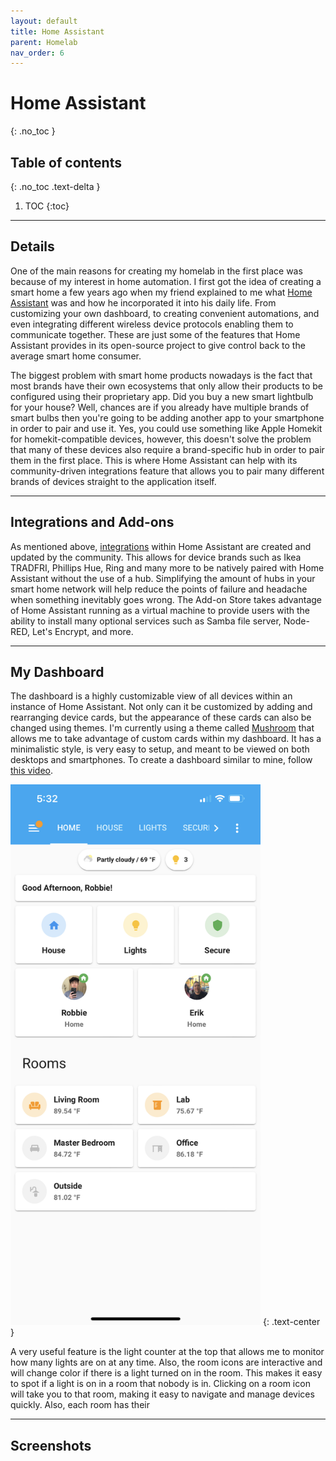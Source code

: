 ```yaml
---
layout: default
title: Home Assistant
parent: Homelab
nav_order: 6
---
```


# Home Assistant
{: .no_toc }

## Table of contents
{: .no_toc .text-delta }

1. TOC
{:toc}

---

## Details

One of the main reasons for creating my homelab in the first place was because of my interest in home automation. I first got the idea of creating a smart home a few years ago when my friend explained to me what [Home Assistant](https://www.home-assistant.io/) was and how he incorporated it into his daily life. From customizing your own dashboard, to creating convenient automations, and even integrating different wireless device protocols enabling them to communicate together. These are just some of the features that Home Assistant provides in its open-source project to give control back to the average smart home consumer. 

The biggest problem with smart home products nowadays is the fact that most brands have their own ecosystems that only allow their products to be configured using their proprietary app. Did you buy a new smart lightbulb for your house? Well, chances are if you already have multiple brands of smart bulbs then you're going to be adding another app to your smartphone in order to pair and use it. Yes, you could use something like Apple Homekit for homekit-compatible devices, however, this doesn't solve the problem that many of these devices also require a brand-specific hub in order to pair them in the first place. This is where Home Assistant can help with its community-driven integrations feature that allows you to pair many different brands of devices straight to the application itself. 

---

## Integrations and Add-ons

As mentioned above, [integrations](https://www.home-assistant.io/integrations/) within Home Assistant are created and updated by the community. This allows for device brands such as Ikea TRADFRI, Phillips Hue, Ring and many more to be natively paired with Home Assistant without the use of a hub. Simplifying the amount of hubs in your smart home network will help reduce the points of failure and headache when something inevitably goes wrong. The Add-on Store takes advantage of Home Assistant running as a virtual machine to provide users with the ability to install many optional services such as Samba file server, Node-RED, Let's Encrypt, and more. 

---

## My Dashboard

The dashboard is a highly customizable view of all devices within an instance of Home Assistant. Not only can it be customized by adding and rearranging device cards, but the appearance of these cards can also be changed using themes. I'm currently using a theme called [Mushroom](https://github.com/piitaya/lovelace-mushroom) that allows me to take advantage of custom cards within my dashboard. It has a minimalistic style, is very easy to setup, and meant to be viewed on both desktops and smartphones. To create a dashboard similar to mine, follow [this video](https://youtu.be/gouMnPxYHDc).

<img src="/assets/images/homeassistant_mobile.png" width="400" height="865" alt="Home Assistant Mobile Dashboard">
{: .text-center }

A very useful feature is the light counter at the top that allows me to monitor how many lights are on at any time. Also, the room icons are interactive and will change color if there is a light turned on in the room. This makes it easy to spot if a light is on in a room that nobody is in. Clicking on a room icon will take you to that room, making it easy to navigate and manage devices quickly. Also, each room has their 

---

## Screenshots


